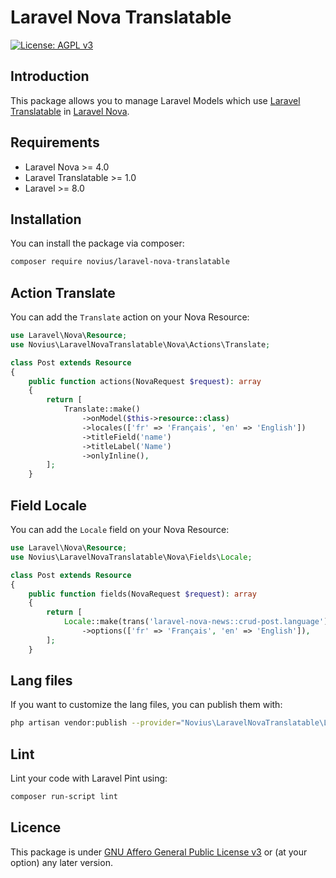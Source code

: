 # Laravel Nova Translatable

[![License: AGPL v3](https://img.shields.io/badge/License-AGPL%20v3-blue.svg)](http://www.gnu.org/licenses/agpl-3.0)

## Introduction 

This package allows you to manage Laravel Models which use [Laravel Translatable](https://github.com/novius/laravel-translatable) in [Laravel Nova](https://nova.laravel.com/).  

## Requirements

* Laravel Nova >= 4.0
* Laravel Translatable >= 1.0
* Laravel >= 8.0

## Installation

You can install the package via composer:

```bash
composer require novius/laravel-nova-translatable
```

## Action Translate

You can add the `Translate` action on your Nova Resource:

```php
use Laravel\Nova\Resource;
use Novius\LaravelNovaTranslatable\Nova\Actions\Translate;

class Post extends Resource
{
    public function actions(NovaRequest $request): array
    {
        return [
            Translate::make()
                ->onModel($this->resource::class)
                ->locales(['fr' => 'Français', 'en' => 'English'])
                ->titleField('name')
                ->titleLabel('Name')
                ->onlyInline(),
        ];
    }
```

## Field Locale

You can add the `Locale` field on your Nova Resource:

```php
use Laravel\Nova\Resource;
use Novius\LaravelNovaTranslatable\Nova\Fields\Locale;

class Post extends Resource
{
    public function fields(NovaRequest $request): array
    {
        return [
            Locale::make(trans('laravel-nova-news::crud-post.language'), 'locale')
                ->options(['fr' => 'Français', 'en' => 'English']),
        ];
    }
```

## Lang files

If you want to customize the lang files, you can publish them with:

```bash
php artisan vendor:publish --provider="Novius\LaravelNovaTranslatable\LaravelNovaTranslatableServiceProvider" --tag="lang"
```

## Lint

Lint your code with Laravel Pint using:

```bash
composer run-script lint
```

## Licence

This package is under [GNU Affero General Public License v3](http://www.gnu.org/licenses/agpl-3.0.html) or (at your option) any later version.
